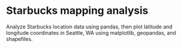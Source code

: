 # Starbucks mapping analysis

Analyze Starbucks location data using pandas, then plot latitude and longitude coordinates in Seattle, WA using matplotlib, geopandas, and shapefiles.
